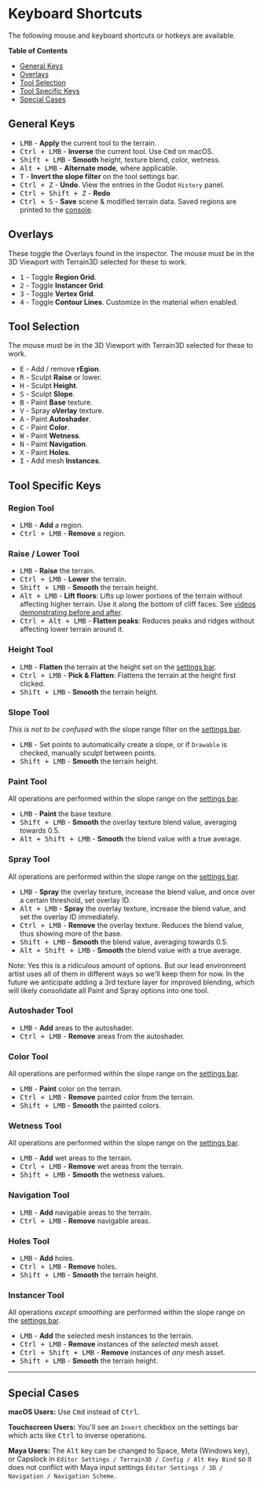 Keyboard Shortcuts
=================

The following mouse and keyboard shortcuts or hotkeys are available.


**Table of Contents**
* [General Keys](#general-keys)
* [Overlays](#overlays)
* [Tool Selection](#tool-selection)
* [Tool Specific Keys](#tool-specific-keys)
* [Special Cases](#special-cases)


## General Keys

* <kbd>LMB</kbd> - **Apply** the current tool to the terrain.
* <kbd>Ctrl + LMB</kbd> - **Inverse** the current tool. Use <kbd>Cmd</kbd> on macOS.
* <kbd>Shift + LMB</kbd> - **Smooth** height, texture blend, color, wetness.
* <kbd>Alt + LMB</kbd> - **Alternate mode**, where applicable.
* <kbd>T</kbd> - **Invert the slope filter** on the tool settings bar.
* <kbd>Ctrl + Z</kbd> - **Undo**. View the entries in the Godot `History` panel.
* <kbd>Ctrl + Shift + Z</kbd> - **Redo**
* <kbd>Ctrl + S</kbd> - **Save** scene & modified terrain data. Saved regions are printed to the [console](troubleshooting.md#using-the-console).


## Overlays

These toggle the Overlays found in the inspector. The mouse must be in the 3D Viewport with Terrain3D selected for these to work. 

* <kbd>1</kbd> - Toggle **Region Grid**.
* <kbd>2</kbd> - Toggle **Instancer Grid**.
* <kbd>3</kbd> - Toggle **Vertex Grid**.
* <kbd>4</kbd> - Toggle **Contour Lines**. Customize in the material when enabled.


## Tool Selection

The mouse must be in the 3D Viewport with Terrain3D selected for these to work.

* <kbd>E</kbd> - Add / remove **rEgion**.
* <kbd>R</kbd> - Sculpt **Raise** or lower.
* <kbd>H</kbd> - Sculpt **Height**.
* <kbd>S</kbd> - Sculpt **Slope**.
* <kbd>B</kbd> - Paint **Base** texture.
* <kbd>V</kbd> - Spray **oVerlay** texture.
* <kbd>A</kbd> - Paint **Autoshader**.
* <kbd>C</kbd> - Paint **Color**.
* <kbd>W</kbd> - Paint **Wetness**.
* <kbd>N</kbd> - Paint **Navigation**.
* <kbd>X</kbd> - Paint **Holes**.
* <kbd>I</kbd> - Add mesh **Instances**.


## Tool Specific Keys

### Region Tool

* <kbd>LMB</kbd> - **Add** a region.
* <kbd>Ctrl + LMB</kbd> - **Remove** a region.

### Raise / Lower Tool

* <kbd>LMB</kbd> - **Raise** the terrain.
* <kbd>Ctrl + LMB</kbd> - **Lower** the terrain.
* <kbd>Shift + LMB</kbd> - **Smooth** the terrain height.
* <kbd>Alt + LMB</kbd> - **Lift floors**: Lifts up lower portions of the terrain without affecting higher terrain. Use it along the bottom of cliff faces. See [videos demonstrating before and after](https://github.com/TokisanGames/Terrain3D/pull/409). 
* <kbd>Ctrl + Alt + LMB</kbd> - **Flatten peaks**: Reduces peaks and ridges without affecting lower terrain around it.

### Height Tool

* <kbd>LMB</kbd> - **Flatten** the terrain at the height set on the [settings bar](user_interface.md#tool-settings-bar).
* <kbd>Ctrl + LMB</kbd> - **Pick & Flatten**: Flattens the terrain at the height first clicked.
* <kbd>Shift + LMB</kbd> - **Smooth** the terrain height.

### Slope Tool

*This is not to be confused* with the slope range filter on the [settings bar](user_interface.md#tool-settings-bar).

* <kbd>LMB</kbd> - Set points to automatically create a slope, or if `Drawable` is checked, manually sculpt between points.
* <kbd>Shift + LMB</kbd> - **Smooth** the terrain height.

### Paint Tool

All operations are performed within the slope range on the [settings bar](user_interface.md#tool-settings-bar).

* <kbd>LMB</kbd> - **Paint** the base texture.
* <kbd>Shift + LMB</kbd> - **Smooth** the overlay texture blend value, averaging towards 0.5.
* <kbd>Alt + Shift + LMB</kbd> - **Smooth** the blend value with a true average.

### Spray Tool

All operations are performed within the slope range on the [settings bar](user_interface.md#tool-settings-bar).

* <kbd>LMB</kbd> - **Spray** the overlay texture, increase the blend value, and once over a certain threshold, set overlay ID.
* <kbd>Alt + LMB</kbd> - **Spray** the overlay texture, increase the blend value, and set the overlay ID immediately.
* <kbd>Ctrl + LMB</kbd> - **Remove** the overlay texture. Reduces the blend value, thus showing more of the base.
* <kbd>Shift + LMB</kbd> - **Smooth** the blend value, averaging towards 0.5.
* <kbd>Alt + Shift + LMB</kbd> - **Smooth** the blend value with a true average.

Note: Yes this is a ridiculous amount of options. But our lead environment artist uses all of them in different ways so we'll keep them for now. In the future we anticipate adding a 3rd texture layer for improved blending, which will likely consolidate all Paint and Spray options into one tool.


### Autoshader Tool

* <kbd>LMB</kbd> - **Add** areas to the autoshader.
* <kbd>Ctrl + LMB</kbd> - **Remove** areas from the autoshader.

### Color Tool

All operations are performed within the slope range on the [settings bar](user_interface.md#tool-settings-bar).

* <kbd>LMB</kbd> - **Paint** color on the terrain.
* <kbd>Ctrl + LMB</kbd> - **Remove** painted color from the terrain.
* <kbd>Shift + LMB</kbd> - **Smooth** the painted colors.

### Wetness Tool

All operations are performed within the slope range on the [settings bar](user_interface.md#tool-settings-bar).

* <kbd>LMB</kbd> - **Add** wet areas to the terrain.
* <kbd>Ctrl + LMB</kbd> - **Remove** wet areas from the terrain.
* <kbd>Shift + LMB</kbd> - **Smooth** the wetness values.

### Navigation Tool

* <kbd>LMB</kbd> - **Add** navigable areas to the terrain.
* <kbd>Ctrl + LMB</kbd> - **Remove** navigable areas.

### Holes Tool

* <kbd>LMB</kbd> - **Add** holes.
* <kbd>Ctrl + LMB</kbd> - **Remove** holes.
* <kbd>Shift + LMB</kbd> - **Smooth** the terrain height.

### Instancer Tool

All operations *except smoothing* are performed within the slope range on the [settings bar](user_interface.md#tool-settings-bar).

* <kbd>LMB</kbd> - **Add** the selected mesh instances to the terrain.
* <kbd>Ctrl + LMB</kbd> - **Remove** instances of the *selected* mesh asset.
* <kbd>Ctrl + Shift + LMB</kbd> - **Remove** instances of *any* mesh asset.
* <kbd>Shift + LMB</kbd> - **Smooth** the terrain height.

---

## Special Cases

**macOS Users:** Use <kbd>Cmd</kbd> instead of <kbd>Ctrl</kbd>.

**Touchscreen Users:** You'll see an `Invert` checkbox on the settings bar which acts like <kbd>Ctrl</kbd> to inverse operations.

**Maya Users:** The <kbd>Alt</kbd> key can be changed to Space, Meta (Windows key), or Capslock in `Editor Settings / Terrain3D / Config / Alt Key Bind` so it does not conflict with Maya input settings `Editor Settings / 3D / Navigation / Navigation Scheme`.
